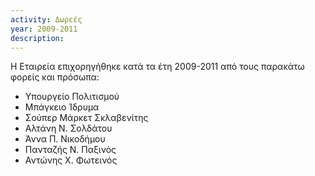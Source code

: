 ```yaml
---
activity: Δωρεές
year: 2009-2011
description: 
---
```


Η Εταιρεία επιχορηγήθηκε κατά τα έτη 2009-2011 από τους παρακάτω φορείς και πρόσωπα:
- Υπουργείο Πολιτισμού
- Μπάγκειο Ίδρυμα
- Σούπερ Μάρκετ Σκλαβενίτης
- Αλτάνη Ν. Σολδάτου
- Άννα Π. Νικοδήμου
- Πανταζής Ν. Παξινός
- Αντώνης Χ. Φωτεινός

